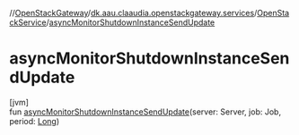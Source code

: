 //[OpenStackGateway](../../../index.md)/[dk.aau.claaudia.openstackgateway.services](../index.md)/[OpenStackService](index.md)/[asyncMonitorShutdownInstanceSendUpdate](async-monitor-shutdown-instance-send-update.md)

# asyncMonitorShutdownInstanceSendUpdate

[jvm]\
fun [asyncMonitorShutdownInstanceSendUpdate](async-monitor-shutdown-instance-send-update.md)(server: Server, job: Job, period: [Long](https://kotlinlang.org/api/latest/jvm/stdlib/kotlin/-long/index.html))

